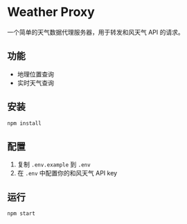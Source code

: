 # Weather Proxy

一个简单的天气数据代理服务器，用于转发和风天气 API 的请求。

## 功能

- 地理位置查询
- 实时天气查询

## 安装

```bash
npm install
```

## 配置

1. 复制 `.env.example` 到 `.env`
2. 在 `.env` 中配置你的和风天气 API key

## 运行

```bash
npm start
```